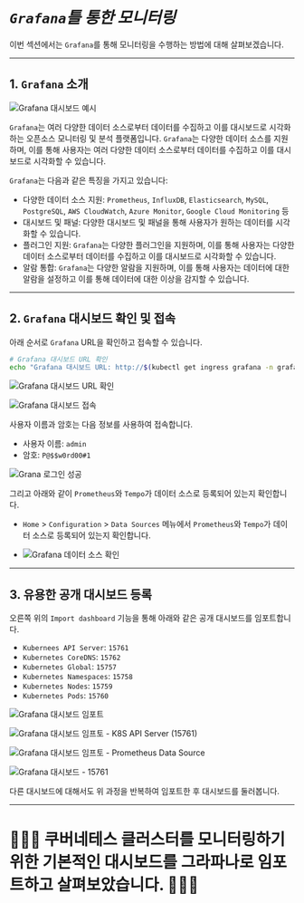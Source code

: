 # ***`Grafana`틀 통한 모니터링***

이번 섹션에서는 `Grafana`를 통해 모니터링을 수행하는 방법에 대해 살펴보겠습니다.

---

## 1. `Grafana` 소개

![Grafana 대시보드 예시](../../images/Observability/Grafana-Dashboard-Example.png)

`Grafana`는 여러 다양한 데이터 소스로부터 데이터를 수집하고 이를 대시보드로 시각화하는 오픈소스 모니터링 및 분석 플랫폼입니다. `Grafana`는 다양한 데이터 소스를 지원하며, 이를 통해 사용자는 여러 다양한 데이터 소스로부터 데이터를 수집하고 이를 대시보드로 시각화할 수 있습니다.

`Grafana`는 다음과 같은 특징을 가지고 있습니다:
* 다양한 데이터 소스 지원: `Prometheus`, `InfluxDB`, `Elasticsearch`, `MySQL`, `PostgreSQL`, `AWS CloudWatch`, `Azure Monitor`, `Google Cloud Monitoring` 등
* 대시보드 및 패널: 다양한 대시보드 및 패널을 통해 사용자가 원하는 데이터를 시각화할 수 있습니다.
* 플러그인 지원: `Grafana`는 다양한 플러그인을 지원하며, 이를 통해 사용자는 다양한 데이터 소스로부터 데이터를 수집하고 이를 대시보드로 시각화할 수 있습니다.
* 알람 통합: `Grafana`는 다양한 알람을 지원하며, 이를 통해 사용자는 데이터에 대한 알람을 설정하고 이를 통해 데이터에 대한 이상을 감지할 수 있습니다.

---

## 2. `Grafana` 대시보드 확인 및 접속

아래 순서로 `Grafana` URL을 확인하고 접속할 수 있습니다.

```bash
# Grafana 대시보드 URL 확인
echo "Grafana 대시보드 URL: http://$(kubectl get ingress grafana -n grafana -o json | jq --raw-output '.status.loadBalancer.ingress[0].hostname')"
```

![Grafana 대시보드 URL 확인](../../images/Observability/Grafana-URL.png)

![Grafana 대시보드 접속](../../images/Observability/Grafana-Dashboard.png)

사용자 이름과 암호는 다음 정보를 사용하여 접속합니다.

* 사용자 이름: `admin`
* 암호: `P@$$w0rd00#1`

![Grana 로그인 성공](../../images/Observability/Grafana-Login-Success.png)

그리고 아래와 같이 `Prometheus`와 `Tempo`가 데이터 소스로 등록되어 있는지 확인합니다.

* `Home` > `Configuration` > `Data Sources` 메뉴에서 `Prometheus`와 `Tempo`가 데이터 소스로 등록되어 있는지 확인합니다.

* ![Grafana 데이터 소스 확인](../../images/Observability/Grafana-Data-Sources.png)

---

## 3. 유용한 공개 대시보드 등록

오른쪽 위의 `Import dashboard` 기능을 통해 아래와 같은 공개 대시보드를 임포트합니다.

* `Kubernees API Server`: `15761`
* `Kubernetes CoreDNS`: `15762`
* `Kubernetes Global`: `15757`
* `Kubernetes Namespaces`: `15758`
* `Kubernetes Nodes`: `15759`
* `Kubernetes Pods`: `15760`

![Grafana 대시보드 임포트](../../images/Observability/Import-Public-Dashboard.png)

![Grafana 대시보드 임프토 - K8S API Server (15761)](../../images/Observability/Import-Public-Dashboard-15761.png)

![Grafana 대시보드 임프토 - Prometheus Data Source](../../images/Observability/Import-Public-Dashboard-Prometheus-Datasource.png)

![Grafana 대시보드 - 15761](../../images/Observability/Grafana-Dashboard-15761.png)


다른 대시보드에 대해서도 위 과정을 반복하여 임포트한 후 대시보드를 둘러봅니다.


[//]: # (## 4. 커스텀 대시보드 등록)

[//]: # ()
[//]: # (1. `Insurance Plannign 자바 힙 메모리` 상태 모니터링 대시보드)

[//]: # ()
[//]: # (아래와 같이 커스텀 대시보드 파일을 엽니다.)

[//]: # ()
[//]: # (```bash)

[//]: # (c9 open ~/environment/legacy-application-modernization/observability/grafana/\&#40;insurance-planning\&#41;\&#40;Large\ Memory\ Java\&#41;\ JVM\ Metrics\ v2.json)

[//]: # (```)

[//]: # ()
[//]: # (2. 열린 파일을 클립보드에 복사합니다.)

[//]: # ()
[//]: # (3. 아래와 같이 대시보드를 등록합니다.)

[//]: # ()
[//]: # (![Import Custom Dashboard]&#40;../../images/Observability/Import-Custom-Dashboard.png&#41;)

---

# 🎊🎊🎊 쿠버네테스 클러스터를 모니터링하기 위한 기본적인 대시보드를 그라파나로 임포트하고 살펴보았습니다. 🎊🎊🎊 

